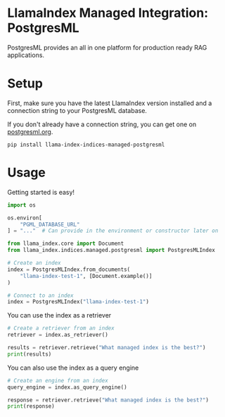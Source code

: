 # LlamaIndex Managed Integration: PostgresML

PostgresML provides an all in one platform for production ready RAG applications.

# Setup

First, make sure you have the latest LlamaIndex version installed and a connection string to your PostgresML database.

If you don't already have a connection string, you can get one on [postgresml.org](https://postgresml.org).

```
pip install llama-index-indices-managed-postgresml
```

# Usage

Getting started is easy!

```python
import os

os.environ[
    "PGML_DATABASE_URL"
] = "..."  # Can provide in the environment or constructor later on

from llama_index.core import Document
from llama_index.indices.managed.postgresml import PostgresMLIndex

# Create an index
index = PostgresMLIndex.from_documents(
    "llama-index-test-1", [Document.example()]
)

# Connect to an index
index = PostgresMLIndex("llama-index-test-1")
```

You can use the index as a retriever

```python
# Create a retriever from an index
retriever = index.as_retriever()

results = retriever.retrieve("What managed index is the best?")
print(results)
```

You can also use the index as a query engine

```python
# Create an engine from an index
query_engine = index.as_query_engine()

response = retriever.retrieve("What managed index is the best?")
print(response)
```

